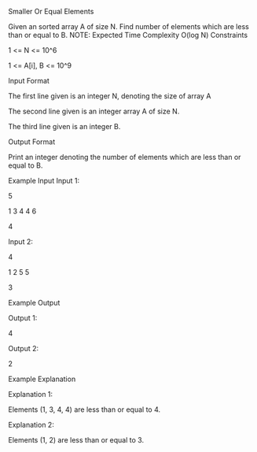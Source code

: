 Smaller Or Equal Elements

Given an sorted array A of size N. Find number of elements which are less than or equal to B.
NOTE: Expected Time Complexity O(log N)
Constraints

1 <= N <= 10^6

1 <= A[i], B <= 10^9

Input Format

The first line given is an integer N, denoting the size of array A

The second line given is an integer array A of size N.

The third line given is an integer B.

Output Format

Print an integer denoting the number of elements which are less than or equal to B.

Example Input
Input 1:

5

1 3 4 4 6

4

Input 2:

4

1 2 5 5

3

Example Output

Output 1:

4

Output 2:

2

Example Explanation

Explanation 1:

Elements (1, 3, 4, 4) are less than or equal to 4.

Explanation 2:

Elements (1, 2) are less than or equal to 3.
